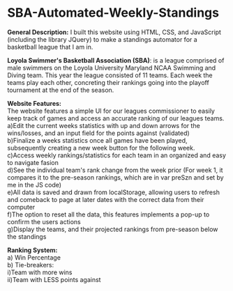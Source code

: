 # SBA-Automated-Weekly-Standings

**General Description:**
I built this website using HTML, CSS, and JavaScript (including the library JQuery) to make a standings automator for a basketball league that I am in.<br />

**Loyola Swimmer's Basketball Association (SBA)**: is a league comprised of male swimmers on the Loyola University Maryland NCAA Swimming and Diving team. This year the league consisted of 11 teams. Each week the teams play each other, concreting their rankings going into the playoff tournament at the end of the season.<br />

**Website Features:**<br />
The website features a simple UI for our leagues commissioner to easily keep track of games and access an accurate ranking of our leagues teams.<br />
a)Edit the current weeks statistics with up and down arrows for the wins/losses, and an input field for the points against (validated)<br />
b)Finalize a weeks statistics once all games have been played, subsequently creating a new week button for the following week.<br />
c)Access weekly rankings/statistics for each team in an organized and easy to navigate fasion<br />
d)See the individual team's rank change from the week prior (For week 1, it compares it to the pre-season rankings, which are in var preSzn and set by me in the        JS code)<br />
e)All data is saved and drawn from localStorage, allowing users to refresh and comeback to page at later dates with the correct data from their computer<br />
f)The option to reset all the data, this features implements a pop-up to confirm the users actions<br/>
g)Display the teams, and their projected rankings from pre-season below the standings<br />


**Ranking System:**<br />
a) Win Percentage<br />
b) Tie-breakers:<br />
  i)Team with more wins<br />
  ii)Team with LESS points against<br />